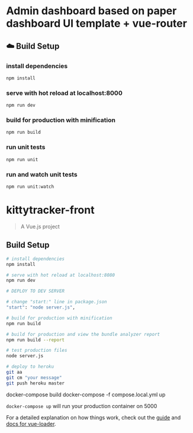 # Admin dashboard based on paper dashboard UI template + vue-router

## :cloud: Build Setup

### install dependencies
`npm install`
### serve with hot reload at localhost:8000
`npm run dev`
### build for production with minification
`npm run build`
### run unit tests
`npm run unit`
### run and watch unit tests
`npm run unit:watch`


# kittytracker-front

> A Vue.js project

## Build Setup

``` bash
# install dependencies
npm install

# serve with hot reload at localhost:8080
npm run dev

# DEPLOY TO DEV SERVER

# change "start:" line in package.json
"start": "node server.js",

# build for production with minification
npm run build

# build for production and view the bundle analyzer report
npm run build --report

# test production files
node server.js

# deploy to heroku
git aa
git cm "your message"
git push heroku master
```

docker-compose build
docker-compose -f compose.local.yml up

`docker-compose up` will run your production container on 5000

[CHANGELOG]: ./CHANGELOG.md
[version-badge]: https://img.shields.io/badge/version-1.0.0-blue.svg
[license-badge]: https://img.shields.io/badge/license-MIT-blue.svg

For a detailed explanation on how things work, check out the [guide](http://vuejs-templates.github.io/webpack/) and [docs for vue-loader](http://vuejs.github.io/vue-loader).
